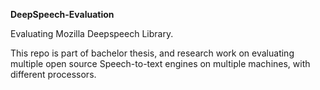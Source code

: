 **DeepSpeech-Evaluation**

Evaluating Mozilla Deepspeech Library.

This repo is part of bachelor thesis, and research work on evaluating multiple open source Speech-to-text engines on multiple machines, with different processors.
